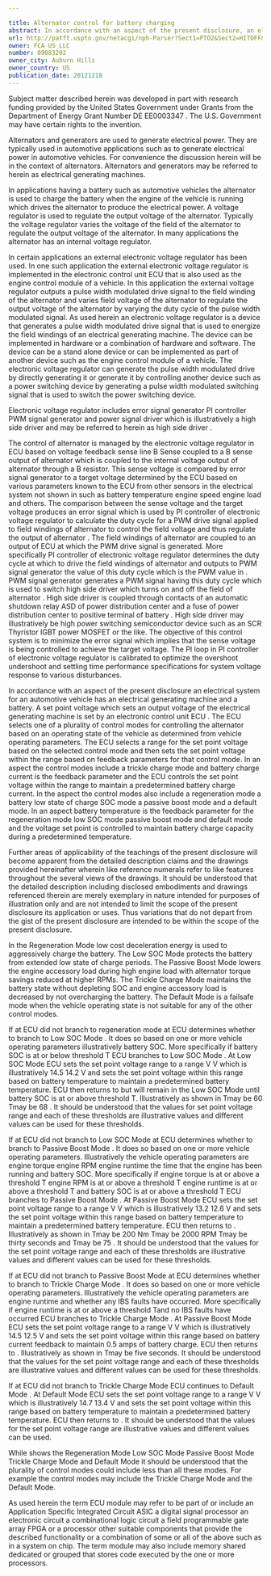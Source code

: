 ```yaml
---

title: Alternator control for battery charging
abstract: In accordance with an aspect of the present disclosure, an electrical system for an automotive vehicle has an electrical generating machine and a battery. A set point voltage, which sets an output voltage of the electrical generating machine, is set by an electronic control unit (ECU). The ECU selects one of a plurality of control modes for controlling the alternator based on an operating state of the vehicle as determined from vehicle operating parameters. The ECU selects a range for the set point voltage based on the selected control mode and then sets the set point voltage within the range based on feedback parameters for that control mode. In an aspect, the control modes include a trickle charge mode and battery charge current is the feedback parameter and the ECU controls the set point voltage within the range to maintain a predetermined battery charge current.
url: http://patft.uspto.gov/netacgi/nph-Parser?Sect1=PTO2&Sect2=HITOFF&p=1&u=%2Fnetahtml%2FPTO%2Fsearch-adv.htm&r=1&f=G&l=50&d=PALL&S1=09083202&OS=09083202&RS=09083202
owner: FCA US LLC
number: 09083202
owner_city: Auburn Hills
owner_country: US
publication_date: 20121218
---
```

Subject matter described herein was developed in part with research funding provided by the United States Government under Grants from the Department of Energy Grant Number DE EE0003347 . The U.S. Government may have certain rights to the invention.

Alternators and generators are used to generate electrical power. They are typically used in automotive applications such as to generate electrical power in automotive vehicles. For convenience the discussion herein will be in the context of alternators. Alternators and generators may be referred to herein as electrical generating machines.

In applications having a battery such as automotive vehicles the alternator is used to charge the battery when the engine of the vehicle is running which drives the alternator to produce the electrical power. A voltage regulator is used to regulate the output voltage of the alternator. Typically the voltage regulator varies the voltage of the field of the alternator to regulate the output voltage of the alternator. In many applications the alternator has an internal voltage regulator.

In certain applications an external electronic voltage regulator has been used. In one such application the external electronic voltage regulator is implemented in the electronic control unit ECU that is also used as the engine control module of a vehicle. In this application the external voltage regulator outputs a pulse width modulated drive signal to the field winding of the alternator and varies field voltage of the alternator to regulate the output voltage of the alternator by varying the duty cycle of the pulse width modulated signal. As used herein an electronic voltage regulator is a device that generates a pulse width modulated drive signal that is used to energize the field windings of an electrical generating machine. The device can be implemented in hardware or a combination of hardware and software. The device can be a stand alone device or can be implemented as part of another device such as the engine control module of a vehicle. The electronic voltage regulator can generate the pulse width modulated drive by directly generating it or generate it by controlling another device such as a power switching device by generating a pulse width modulated switching signal that is used to switch the power switching device.

Electronic voltage regulator includes error signal generator PI controller PWM signal generator and power signal driver which is illustratively a high side driver and may be referred to herein as high side driver .

The control of alternator is managed by the electronic voltage regulator in ECU based on voltage feedback sense line B Sense coupled to a B sense output of alternator which is coupled to the internal voltage output of alternator through a B resistor. This sense voltage is compared by error signal generator to a target voltage determined by the ECU based on various parameters known to the ECU from other sensors in the electrical system not shown in such as battery temperature engine speed engine load and others. The comparison between the sense voltage and the target voltage produces an error signal which is used by PI controller of electronic voltage regulator to calculate the duty cycle for a PWM drive signal applied to field windings of alternator to control the field voltage and thus regulate the output of alternator . The field windings of alternator are coupled to an output of ECU at which the PWM drive signal is generated. More specifically PI controller of electronic voltage regulator determines the duty cycle at which to drive the field windings of alternator and outputs to PWM signal generator the value of this duty cycle which is the PWM value in . PWM signal generator generates a PWM signal having this duty cycle which is used to switch high side driver which turns on and off the field of alternator . High side driver is coupled through contacts of an automatic shutdown relay ASD of power distribution center and a fuse of power distribution center to positive terminal of battery . High side driver may illustratively be high power switching semiconductor device such as an SCR Thyristor IGBT power MOSFET or the like. The objective of this control system is to minimize the error signal which implies that the sense voltage is being controlled to achieve the target voltage. The PI loop in PI controller of electronic voltage regulator is calibrated to optimize the overshoot undershoot and settling time performance specifications for system voltage response to various disturbances.

In accordance with an aspect of the present disclosure an electrical system for an automotive vehicle has an electrical generating machine and a battery. A set point voltage which sets an output voltage of the electrical generating machine is set by an electronic control unit ECU . The ECU selects one of a plurality of control modes for controlling the alternator based on an operating state of the vehicle as determined from vehicle operating parameters. The ECU selects a range for the set point voltage based on the selected control mode and then sets the set point voltage within the range based on feedback parameters for that control mode. In an aspect the control modes include a trickle charge mode and battery charge current is the feedback parameter and the ECU controls the set point voltage within the range to maintain a predetermined battery charge current. In the aspect the control modes also include a regeneration mode a battery low state of charge SOC mode a passive boost mode and a default mode. In an aspect battery temperature is the feedback parameter for the regeneration mode low SOC mode passive boost mode and default mode and the voltage set point is controlled to maintain battery charge capacity during a predetermined temperature.

Further areas of applicability of the teachings of the present disclosure will become apparent from the detailed description claims and the drawings provided hereinafter wherein like reference numerals refer to like features throughout the several views of the drawings. It should be understood that the detailed description including disclosed embodiments and drawings referenced therein are merely exemplary in nature intended for purposes of illustration only and are not intended to limit the scope of the present disclosure its application or uses. Thus variations that do not depart from the gist of the present disclosure are intended to be within the scope of the present disclosure.

In the Regeneration Mode low cost deceleration energy is used to aggressively charge the battery. The Low SOC Mode protects the battery from extended low state of charge periods. The Passive Boost Mode lowers the engine accessory load during high engine load with alternator torque savings reduced at higher RPMs. The Trickle Charge Mode maintains the battery state without depleting SOC and engine accessory load is decreased by not overcharging the battery. The Default Mode is a failsafe mode when the vehicle operating state is not suitable for any of the other control modes.

If at ECU did not branch to regeneration mode at ECU determines whether to branch to Low SOC Mode . It does so based on one or more vehicle operating parameters illustratively battery SOC. More specifically if battery SOC is at or below threshold T ECU branches to Low SOC Mode . At Low SOC Mode ECU sets the set point voltage range to a range V V which is illustratively 14.5 14.2 V and sets the set point voltage within this range based on battery temperature to maintain a predetermined battery temperature. ECU then returns to but will remain in the Low SOC Mode until battery SOC is at or above threshold T. Illustratively as shown in Tmay be 60 Tmay be 68 . It should be understood that the values for set point voltage range and each of these thresholds are illustrative values and different values can be used for these thresholds.

If at ECU did not branch to Low SOC Mode at ECU determines whether to branch to Passive Boost Mode . It does so based on one or more vehicle operating parameters. Illustratively the vehicle operating parameters are engine torque engine RPM engine runtime the time that the engine has been running and battery SOC. More specifically if engine torque is at or above a threshold T engine RPM is at or above a threshold T engine runtime is at or above a threshold T and battery SOC is at or above a threshold T ECU branches to Passive Boost Mode . At Passive Boost Mode ECU sets the set point voltage range to a range V V which is illustratively 13.2 12.6 V and sets the set point voltage within this range based on battery temperature to maintain a predetermined battery temperature. ECU then returns to . Illustratively as shown in Tmay be 200 Nm Tmay be 2000 RPM Tmay be thirty seconds and Tmay be 75 . It should be understood that the values for the set point voltage range and each of these thresholds are illustrative values and different values can be used for these thresholds.

If at ECU did not branch to Passive Boost Mode at ECU determines whether to branch to Trickle Charge Mode . It does so based on one or more vehicle operating parameters. Illustratively the vehicle operating parameters are engine runtime and whether any IBS faults have occurred. More specifically if engine runtime is at or above a threshold Tand no IBS faults have occurred ECU branches to Trickle Charge Mode . At Passive Boost Mode ECU sets the set point voltage range to a range V V which is illustratively 14.5 12.5 V and sets the set point voltage within this range based on battery current feedback to maintain 0.5 amps of battery charge. ECU then returns to . Illustratively as shown in Tmay be five seconds. It should be understood that the values for the set point voltage range and each of these thresholds are illustrative values and different values can be used for these thresholds.

If at ECU did not branch to Trickle Charge Mode ECU continues to Default Mode . At Default Mode ECU sets the set point voltage range to a range V V which is illustratively 14.7 13.4 V and sets the set point voltage within this range based on battery temperature to maintain a predetermined battery temperature. ECU then returns to . It should be understood that the values for the set point voltage range are illustrative values and different values can be used.

While shows the Regeneration Mode Low SOC Mode Passive Boost Mode Trickle Charge Mode and Default Mode it should be understood that the plurality of control modes could include less than all these modes. For example the control modes may include the Trickle Charge Mode and the Default Mode.

As used herein the term ECU module may refer to be part of or include an Application Specific Integrated Circuit ASIC a digital signal processor an electronic circuit a combinational logic circuit a field programmable gate array FPGA or a processor other suitable components that provide the described functionality or a combination of some or all of the above such as in a system on chip. The term module may also include memory shared dedicated or grouped that stores code executed by the one or more processors.

